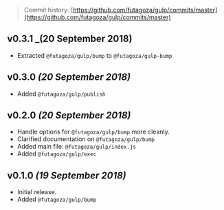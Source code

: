 > Commit history: [https://github.com/futagoza/gulp/commits/master](https://github.com/futagoza/gulp/commits/master)

## v0.3.1 _(20 September 2018)

* Extracted `@futagoza/gulp/bump` to `@futagoza/gulp-bump`

## v0.3.0 _(20 September 2018)_

* Added `@futagoza/gulp/publish`

## v0.2.0 _(20 September 2018)_

* Handle options for `@futagoza/gulp/bump` more cleanly.
* Clarified documentation on `@futagoza/gulp/bump`
* Added main file: `@futagoza/gulp/index.js`
* Added `@futagoza/gulp/exec`

## v0.1.0 _(19 September 2018)_

* Initial release.
* Added `@futagoza/gulp/bump`
